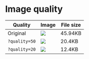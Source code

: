 # Image quality


Quality | Image | File size
---------|----------|---------
Original | ![](https://preview-develop.cloud.contensis.com/image-library/Stock-Images/artists-works.jpg?width=300) | 45.94KB
`?quality=50` | ![](https://preview-develop.cloud.contensis.com/image-library/Stock-Images/artists-works.jpg?width=300&quality=50) | 20.4KB
`?quality=20` | ![](https://preview-develop.cloud.contensis.com/image-library/Stock-Images/artists-works.jpg?width=300&quality=20) | 12.4KB

